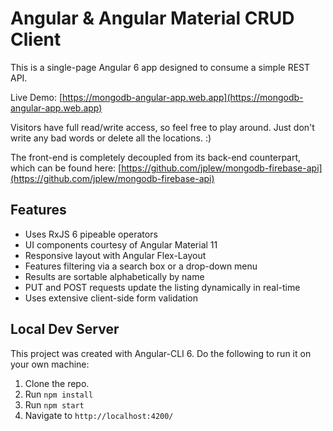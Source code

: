 # Angular & Angular Material CRUD Client

This is a single-page Angular 6 app designed to consume a simple REST API.

Live Demo: [https://mongodb-angular-app.web.app](https://mongodb-angular-app.web.app)

Visitors have full read/write access, so feel free to play around. Just don't write any bad words or delete all the locations. :)

The front-end is completely decoupled from its back-end counterpart, which can be found here: [https://github.com/jplew/mongodb-firebase-api](https://github.com/jplew/mongodb-firebase-api)

## Features

- Uses RxJS 6 pipeable operators
- UI components courtesy of Angular Material 11
- Responsive layout with Angular Flex-Layout
- Features filtering via a search box or a drop-down menu
- Results are sortable alphabetically by name
- PUT and POST requests update the listing dynamically in real-time
- Uses extensive client-side form validation

## Local Dev Server

This project was created with Angular-CLI 6. Do the following to run it on your own machine:

1.  Clone the repo.
2.  Run `npm install`
3.  Run `npm start`
4.  Navigate to `http://localhost:4200/`
